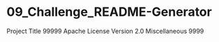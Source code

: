 # 09_Challenge_README-Generator

Project Title 99999 
Apache License Version 2.0 
Miscellaneous 9999 
